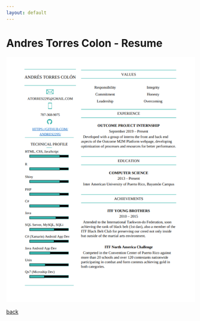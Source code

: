 ```yaml
---
layout: default
---
```


# Andres Torres Colon - Resume

![Resume](.\assets\images\resume.png)

[back](./)